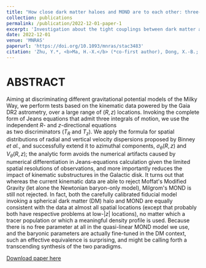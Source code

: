 ```yaml
---
title: "How close dark matter haloes and MOND are to each other: three-dimensional tests based on Gaia DR2"
collection: publications
permalink: /publication/2022-12-01-paper-1
excerpt: 'Investigation about the tight couplings between dark matter and baryonic matter on galactic scales: the radial vs. vertical.'
date: 2022-12-01
venue: 'MNRAS'
paperurl: 'https://doi.org/10.1093/mnras/stac3483'
citation: 'Zhu, Y.*, <b>Ma, H.-X.</b> (*co-first author), Dong, X.-B.; Huang, Y.; Mistele, T.; Peng, B.; Long, Q.; Wang, T.; Chang, L.; &quot;How close dark matter haloes and MOND are to each other: three-dimensional tests based on Gaia DR2.&quot; 2023, <i>MNRAS</i>. 519, 4479'
---
```

# ABSTRACT

Aiming at discriminating different gravitational potential models of the Milky Way,
we perform tests based on the kinematic data powered by the Gaia DR2 astrometry,
over a large range of $(R,z)$ locations.
Invoking the complete form of Jeans equations that admit three integrals of motion,
we use the independent $R$- and $z$-directional equations  
as two discriminators ($T_R$ and $T_z$).
We apply the formula for spatial distributions of radial and vertical velocity dispersions proposed by Binney <i>et al.</i>,
and successfully extend it to azimuthal components, $\sigma_\theta(R,z)$ and $V_\theta(R,z)$;
the analytic form avoids the numerical artifacts caused by numerical differentiation in Jeans-equations calculation
given the limited spatial resolutions of observations, and more importantly reduces the impact of kinematic substructures in the Galactic disk.
It turns out that   
whereas the current kinematic data
are able to reject Moffat's Modified Gravity (let alone the Newtonian baryon-only model),
Milgrom's MOND is still not rejected.
In fact, both the carefully calibrated fiducial model invoking a spherical dark matter (DM) halo and MOND are equally consistent with the data at almost all spatial locations (except that probably both have respective problems at low-$|z|$ locations), no matter which a tracer population or which a meaningful density profile is used.
Because there is no free parameter at all in the quasi-linear MOND model we use, 
and the baryonic parameters
are actually fine-tuned in the DM context,
such an effective equivalence is surprising, 
and might be calling forth a transcending synthesis of the two paradigms.

[Download paper here](http://academicpages.github.io/files/Zhu_Ma_Dong_2023.pdf)

<!-- Recommended citation: Your Name, You. (2009). "Paper Title Number 1." <i>Journal 1</i>. 1(1). -->